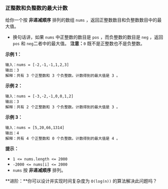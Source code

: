 ### 正整数和负整数的最大计数 ###
给你一个按 **非递减顺序** 排列的数组 `nums` ，返回正整数数目和负整数数目中的最大值。

* 换句话讲，如果 `nums` 中正整数的数目是 `pos` ，而负整数的数目是 `neg` ，返回 `pos` 和 `neg`二者中的最大值。
**注意：**`0` 既不是正整数也不是负整数。



**示例 1：**

```
输入：nums = [-2,-1,-1,1,2,3]
输出：3
解释：共有 3 个正整数和 3 个负整数。计数得到的最大值是 3 。
```

**示例 2：**

```
输入：nums = [-3,-2,-1,0,0,1,2]
输出：3
解释：共有 2 个正整数和 3 个负整数。计数得到的最大值是 3 。
```

**示例 3：**

```
输入：nums = [5,20,66,1314]
输出：4
解释：共有 4 个正整数和 0 个负整数。计数得到的最大值是 4 。
```



**提示：**

* `1 <= nums.length <= 2000`
* `-2000 <= nums[i] <= 2000`
* `nums` 按 **非递减顺序** 排列。


**进阶：**你可以设计并实现时间复杂度为 `O(log(n))` 的算法解决此问题吗？


